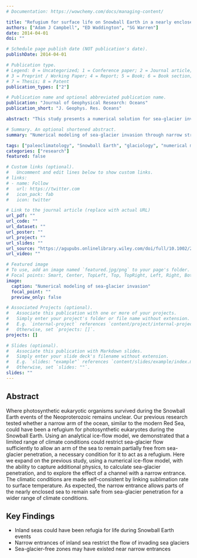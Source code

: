 ```yaml
---
# Documentation: https://wowchemy.com/docs/managing-content/

title: "Refugium for surface life on Snowball Earth in a nearly enclosed sea? A numerical solution for sea‐glacier invasion through a narrow strait"
authors: ["Adam J Campbell", "ED Waddington", "SG Warren"]
date: 2014-04-01
doi: ""

# Schedule page publish date (NOT publication's date).
publishDate: 2014-04-01

# Publication type.
# Legend: 0 = Uncategorized; 1 = Conference paper; 2 = Journal article;
# 3 = Preprint / Working Paper; 4 = Report; 5 = Book; 6 = Book section;
# 7 = Thesis; 8 = Patent
publication_types: ["2"]

# Publication name and optional abbreviated publication name.
publication: "Journal of Geophysical Research: Oceans"
publication_short: "J. Geophys. Res. Oceans"

abstract: "This study presents a numerical solution for sea-glacier invasion through narrow straits during Snowball Earth events, building on earlier analytical work. The research provides more detailed insights into the potential for nearly-enclosed seas to serve as refugia for surface life."

# Summary. An optional shortened abstract.
summary: "Numerical modeling of sea-glacier invasion through narrow straits during Snowball Earth events."

tags: ["paleoclimatology", "Snowball Earth", "glaciology", "numerical modeling", "climate modeling", "paleobiology"]
categories: ["research"]
featured: false

# Custom links (optional).
#   Uncomment and edit lines below to show custom links.
# links:
# - name: Follow
#   url: https://twitter.com
#   icon_pack: fab
#   icon: twitter

# Link to the journal article (replace with actual URL)
url_pdf: ""
url_code: ""
url_dataset: ""
url_poster: ""
url_project: ""
url_slides: ""
url_source: "https://agupubs.onlinelibrary.wiley.com/doi/full/10.1002/2013JC009703"
url_video: ""

# Featured image
# To use, add an image named `featured.jpg/png` to your page's folder. 
# Focal points: Smart, Center, TopLeft, Top, TopRight, Left, Right, BottomLeft, Bottom, BottomRight.
image:
  caption: "Numerical modeling of sea-glacier invasion"
  focal_point: ""
  preview_only: false

# Associated Projects (optional).
#   Associate this publication with one or more of your projects.
#   Simply enter your project's folder or file name without extension.
#   E.g. `internal-project` references `content/project/internal-project/index.md`.
#   Otherwise, set `projects: []`.
projects: []

# Slides (optional).
#   Associate this publication with Markdown slides.
#   Simply enter your slide deck's filename without extension.
#   E.g. `slides: "example"` references `content/slides/example/index.md`.
#   Otherwise, set `slides: ""`.
slides: ""
---
```


## Abstract

Where photosynthetic eukaryotic organisms survived during the Snowball Earth events of the Neoproterozoic remains unclear. Our previous research tested whether a narrow arm of the ocean, similar to the modern Red Sea, could have been a refugium for photosynthetic eukaryotes during the Snowball Earth. Using an analytical ice-flow model, we demonstrated that a limited range of climate conditions could restrict sea-glacier flow sufficiently to allow an arm of the sea to remain partially free from sea-glacier penetration, a necessary condition for it to act as a refugium. Here we expand on the previous study, using a numerical ice-flow model, with the ability to capture additional physics, to calculate sea-glacier penetration, and to explore the effect of a channel with a narrow entrance. The climatic conditions are made self-consistent by linking sublimation rate to surface temperature. As expected, the narrow entrance allows parts of the nearly enclosed sea to remain safe from sea-glacier penetration for a wider range of climate conditions.

## Key Findings

- Inland seas could have been refugia for life during Snowball Earth events
- Narrow entrances of inland sea restrict the flow of invading sea glaciers
- Sea-glacier-free zones may have existed near narrow entrances
